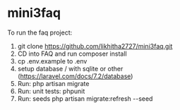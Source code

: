# mini3faq

To run the faq project:

1. git clone https://github.com/likhitha2727/mini3faq.git
2. CD into FAQ and run composer install
3. cp .env.example to .env
4. setup database / with sqlite or other (https://laravel.com/docs/7.2/database)
5. Run: php artisan migrate
6. Run: unit tests: phpunit
7. Run: seeds php artisan migrate:refresh --seed